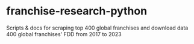 # franchise-research-python
Scripts &amp; docs for scraping top 400 global franchises and download data 400 global franchises' FDD from 2017 to 2023
